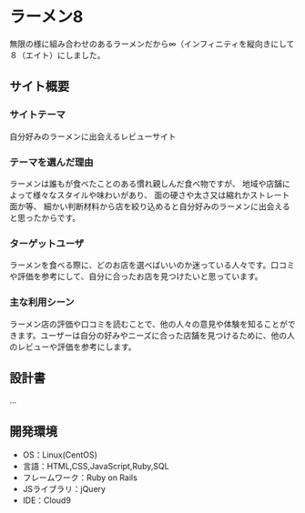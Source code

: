 # ラーメン8
無限の様に組み合わせのあるラーメンだから∞（インフィニティを縦向きにして８（エイト）にしました。

## サイト概要
### サイトテーマ
自分好みのラーメンに出会えるレビューサイト

### テーマを選んだ理由
ラーメンは誰もが食べたことのある慣れ親しんだ食べ物ですが、
地域や店舗によって様々なスタイルや味わいがあり、
面の硬さや太さ又は縮れかストレート面か等、
細かい判断材料から店を絞り込めると自分好みのラーメンに出会えると思ったからです。

### ターゲットユーザ
ラーメンを食べる際に、どのお店を選べばいいのか迷っている人々です。口コミや評価を参考にして、自分に合ったお店を見つけたいと思っています。

### 主な利用シーン
ラーメン店の評価や口コミを読むことで、他の人々の意見や体験を知ることができます。ユーザーは自分の好みやニーズに合った店舗を見つけるために、他の人のレビューや評価を参考にします。

## 設計書
...

## 開発環境
- OS：Linux(CentOS)
- 言語：HTML,CSS,JavaScript,Ruby,SQL
- フレームワーク：Ruby on Rails
- JSライブラリ：jQuery
- IDE：Cloud9